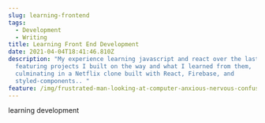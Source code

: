 ```yaml
---
slug: learning-frontend
tags:
  - Development
  - Writing
title: Learning Front End Development
date: 2021-04-04T18:41:46.810Z
description: "My experience learning javascript and react over the last year,
  featuring projects I built on the way and what I learned from them,
  culminating in a Netflix clone built with React, Firebase, and
  styled-components.. "
feature: /img/frustrated-man-looking-at-computer-anxious-nervous-confused.jpeg
---
```

learning development